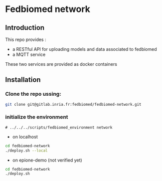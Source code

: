 # Fedbiomed network

## Introduction

This repo provides :

* a RESTful API for uploading models and data associated to fedbiomed
* a MQTT service

These two services are provided as docker containers

## Installation

### Clone the repo ussing:
```bash
git clone git@gitlab.inria.fr:fedbiomed/fedbiomed-network.git
```

### initialize the environment

```
# ../../../scripts/fedbiomed_environment network
```

* on localhost
```bash
cd fedbiomed-network
./deploy.sh --local
```


* on epione-demo (not verified yet)
```bash
cd fedbiomed-network
./deploy.sh
```
